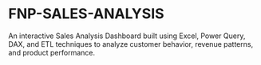# FNP-SALES-ANALYSIS
An interactive Sales Analysis Dashboard built using Excel, Power Query, DAX, and ETL techniques to analyze customer behavior, revenue patterns, and product performance.
